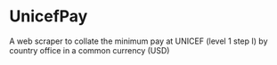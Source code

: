 UnicefPay
=========

A web scraper to collate the minimum pay at UNICEF (level 1 step I) by country office in a common currency (USD)